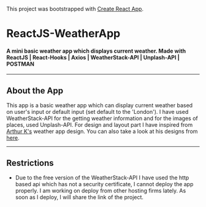 This project was bootstrapped with [Create React App](https://github.com/facebook/create-react-app).

# ReactJS-WeatherApp

#### A mini basic weather app which displays current weather. Made with ReactJS | React-Hooks | Axios | WeatherStack-API | Unplash-API | POSTMAN

---

 ## About the App
 
 This app is a basic weather app which can display current weather based on user's input or default input (set default to the 'London'). I have used WeatherStack-API for the getting weather information and for the images of places, used Unplash-API. For design and layout part I have inspired from [Arthur K's](https://dribbble.com/shots/7376567-Weather-App-Website) weather app design. You can also take a look at his designs from [here](https://dribbble.com/thearthurk).  

---

## Restrictions

 * Due to the free version of the WeatherStack-API I have used the http based api which has not a security certificate, I cannot deploy the app properly. I am working on deploy from other hosting firms lately. As soon as I deploy, I will share the link of the project. 
 

